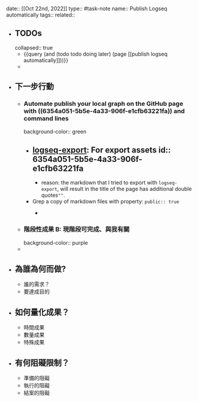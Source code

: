 date:: [[Oct 22nd, 2022]]
type:: #task-note
name:: Publish Logseq automatically
tags::
related::

- ## TODOs
  collapsed:: true
	- {{query (and (todo todo doing later) (page [[publish logseq automatically]]))}}
	-
- ## 下一步行動
	- ### Automate publish your local graph on the GitHub page with ((6354a051-5b5e-4a33-906f-e1cfb63221fa)) and command lines
	  background-color:: green
		- [logseq-export](https://github.com/viktomas/logseq-export): For export assets
		  id:: 6354a051-5b5e-4a33-906f-e1cfb63221fa
			-
			- reason: the markdown that I tried to export with `logseq-export`, will result in the title of the page has additional double quotes`""`.
		- Grep a copy of markdown files with property: `public:: true`
			- ```bash
			  
			  ```
	- ### 階段性成果 B: 現階段可完成、與我有關
	  background-color:: purple
	-
- ## 為誰為何而做?
	- 誰的需求？
	- 要達成目的
- ## 如何量化成果？
	- 時間成果
	- 數量成果
	- 特殊成果
- ## 有何阻礙限制？
	- 準備的阻礙
	- 執行的阻礙
	- 結案的阻礙